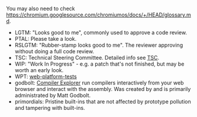 You may also need to check <https://chromium.googlesource.com/chromiumos/docs/+/HEAD/glossary.md>.

* LGTM: "Looks good to me", commonly used to approve a code review.
* PTAL: Please take a look.
* RSLGTM: "Rubber-stamp looks good to me". The reviewer approving without doing a full code review.
* TSC: Technical Steering Committee. Detailed info see [TSC](./GOVERNANCE.md#technical-steering-committee).
* WIP: "Work In Progress" - e.g. a patch that's not finished, but may be worth an early look.
* WPT: [web-platform-tests](https://github.com/web-platform-tests/wpt)
* godbolt: [Compiler Explorer](https://godbolt.org/) run compilers interactively from your web browser and interact with the assembly. Was created by and is primarily administrated by Matt Godbolt.
* primordials: Pristine built-ins that are not affected by prototype pollution and tampering with built-ins.

